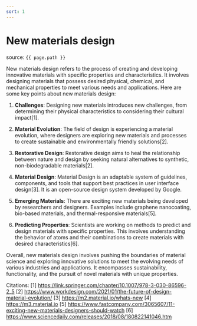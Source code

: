 ```yaml
---
sort: 1
---
```


# New materials design

source: `{{ page.path }}`

New materials design refers to the process of creating and developing innovative materials with specific properties and characteristics. It involves designing materials that possess desired physical, chemical, and mechanical properties to meet various needs and applications. Here are some key points about new materials design:

1. **Challenges**: Designing new materials introduces new challenges, from determining their physical characteristics to considering their cultural impact[1].

2. **Material Evolution**: The field of design is experiencing a material evolution, where designers are exploring new materials and processes to create sustainable and environmentally friendly solutions[2].

3. **Restorative Design**: Restorative design aims to heal the relationship between nature and design by seeking natural alternatives to synthetic, non-biodegradable materials[2].

4. **Material Design**: Material Design is an adaptable system of guidelines, components, and tools that support best practices in user interface design[3]. It is an open-source design system developed by Google.

5. **Emerging Materials**: There are exciting new materials being developed by researchers and designers. Examples include graphene nanocoating, bio-based materials, and thermal-responsive materials[5].

6. **Predicting Properties**: Scientists are working on methods to predict and design materials with specific properties. This involves understanding the behavior of atoms and their combinations to create materials with desired characteristics[6].

Overall, new materials design involves pushing the boundaries of material science and exploring innovative solutions to meet the evolving needs of various industries and applications. It encompasses sustainability, functionality, and the pursuit of novel materials with unique properties.

Citations:
[1] https://link.springer.com/chapter/10.1007/978-3-030-86596-2_5
[2] https://www.workdesign.com/2021/01/the-future-of-design-material-evolution/
[3] https://m2.material.io/whats-new
[4] https://m3.material.io
[5] https://www.fastcompany.com/3065607/11-exciting-new-materials-designers-should-watch
[6] https://www.sciencedaily.com/releases/2018/08/180822141046.htm
